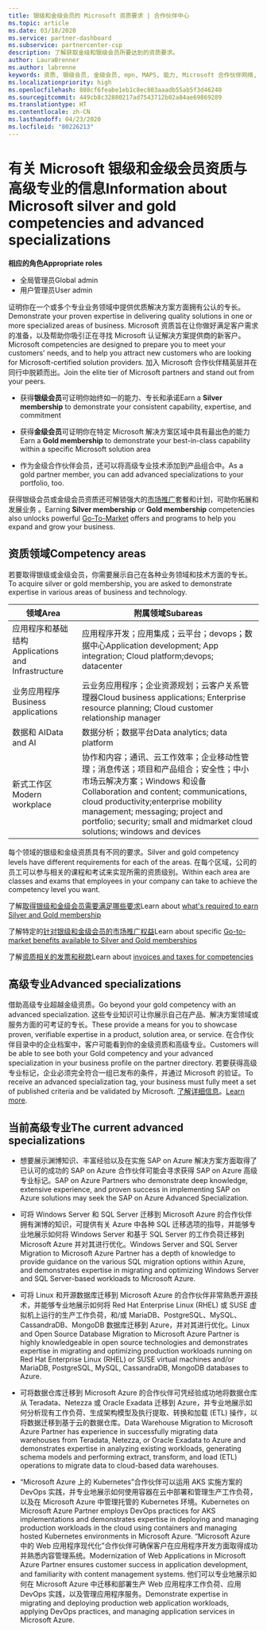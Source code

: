 ```yaml
---
title: 银级和金级会员的 Microsoft 资质要求 | 合作伙伴中心
ms.topic: article
ms.date: 03/18/2020
ms.service: partner-dashboard
ms.subservice: partnercenter-csp
description: 了解获取金级和银级会员所要达到的资质要求。
author: LauraBrenner
ms.author: labrenne
keywords: 资质, 银级会员, 金级会员, mpn, MAPS, 能力, Microsoft 合作伙伴网络, 网络会员, 高级专业
ms.localizationpriority: high
ms.openlocfilehash: 808cf6feabe1eb1c8ec803aaadb55ab5f3d46240
ms.sourcegitcommit: 449cb8c32880217ad7543712b02a84ae69869289
ms.translationtype: HT
ms.contentlocale: zh-CN
ms.lasthandoff: 04/23/2020
ms.locfileid: "80226213"
---
```

# <a name="information-about-microsoft-silver-and-gold-competencies-and-advanced-specializations"></a><span data-ttu-id="6d6c5-104">有关 Microsoft 银级和金级会员资质与高级专业的信息</span><span class="sxs-lookup"><span data-stu-id="6d6c5-104">Information about Microsoft silver and gold competencies and advanced specializations</span></span>

<span data-ttu-id="6d6c5-105">**相应的角色**</span><span class="sxs-lookup"><span data-stu-id="6d6c5-105">**Appropriate roles**</span></span>
-    <span data-ttu-id="6d6c5-106">全局管理员</span><span class="sxs-lookup"><span data-stu-id="6d6c5-106">Global admin</span></span>
-    <span data-ttu-id="6d6c5-107">用户管理员</span><span class="sxs-lookup"><span data-stu-id="6d6c5-107">User admin</span></span>

<span data-ttu-id="6d6c5-108">证明你在一个或多个专业业务领域中提供优质解决方案方面拥有公认的专长。</span><span class="sxs-lookup"><span data-stu-id="6d6c5-108">Demonstrate your proven expertise in delivering quality solutions in one or more specialized areas of business.</span></span> <span data-ttu-id="6d6c5-109">Microsoft 资质旨在让你做好满足客户需求的准备，以及帮助你吸引正在寻找 Microsoft 认证解决方案提供商的新客户。</span><span class="sxs-lookup"><span data-stu-id="6d6c5-109">Microsoft competencies are designed to prepare you to meet your customers' needs, and to help you attract new customers who are looking for Microsoft-certified solution providers.</span></span> <span data-ttu-id="6d6c5-110">加入 Microsoft 合作伙伴精英层并在同行中脱颖而出。</span><span class="sxs-lookup"><span data-stu-id="6d6c5-110">Join the elite tier of Microsoft partners and stand out from your peers.</span></span>

- <span data-ttu-id="6d6c5-111">获得**银级会员**可证明你始终如一的能力、专长和承诺</span><span class="sxs-lookup"><span data-stu-id="6d6c5-111">Earn a **Silver membership** to demonstrate your consistent capability, expertise, and commitment</span></span>

- <span data-ttu-id="6d6c5-112">获得**金级会员**可证明你在特定 Microsoft 解决方案区域中具有最出色的能力</span><span class="sxs-lookup"><span data-stu-id="6d6c5-112">Earn a **Gold membership** to demonstrate your best-in-class capability within a specific Microsoft solution area</span></span>

- <span data-ttu-id="6d6c5-113">作为金级合作伙伴会员，还可以将高级专业技术添加到产品组合中。</span><span class="sxs-lookup"><span data-stu-id="6d6c5-113">As a gold partner member, you can add advanced specializations to your portfolio, too.</span></span>

<span data-ttu-id="6d6c5-114">获得银级会员或金级会员资质还可解锁强大的[市场推广](mpn-learn-about-go-to-market-benefits.md)套餐和计划，可助你拓展和发展业务   。</span><span class="sxs-lookup"><span data-stu-id="6d6c5-114">Earning **Silver membership** or **Gold membership** competencies also unlocks powerful [Go-To-Market](mpn-learn-about-go-to-market-benefits.md) offers and programs to help you expand and grow your business.</span></span>

## <a name="competency-areas"></a><span data-ttu-id="6d6c5-115">资质领域</span><span class="sxs-lookup"><span data-stu-id="6d6c5-115">Competency areas</span></span>

<span data-ttu-id="6d6c5-116">若要取得银级或金级会员，你需要展示自己在各种业务领域和技术方面的专长。</span><span class="sxs-lookup"><span data-stu-id="6d6c5-116">To acquire silver or gold membership, you are asked to demonstrate expertise in various areas of business and technology.</span></span>

|<span data-ttu-id="6d6c5-117">**领域**</span><span class="sxs-lookup"><span data-stu-id="6d6c5-117">**Area**</span></span>            |<span data-ttu-id="6d6c5-118">**附属领域**</span><span class="sxs-lookup"><span data-stu-id="6d6c5-118">**Subareas**</span></span>                    |
|--------------------|--------------------------------|
|<span data-ttu-id="6d6c5-119">应用程序和基础结构</span><span class="sxs-lookup"><span data-stu-id="6d6c5-119">Applications and Infrastructure</span></span>|<span data-ttu-id="6d6c5-120">应用程序开发；应用集成；云平台；devops；数据中心</span><span class="sxs-lookup"><span data-stu-id="6d6c5-120">Application development; App integration; Cloud platform;devops; datacenter</span></span>|
|<span data-ttu-id="6d6c5-121">业务应用程序</span><span class="sxs-lookup"><span data-stu-id="6d6c5-121">Business applications</span></span> |<span data-ttu-id="6d6c5-122">云业务应用程序；企业资源规划；云客户关系管理器</span><span class="sxs-lookup"><span data-stu-id="6d6c5-122">Cloud business applications; Enterprise resource planning; Cloud customer relationship manager</span></span>|
|<span data-ttu-id="6d6c5-123">数据和 AI</span><span class="sxs-lookup"><span data-stu-id="6d6c5-123">Data and AI</span></span>|<span data-ttu-id="6d6c5-124">数据分析；数据平台</span><span class="sxs-lookup"><span data-stu-id="6d6c5-124">Data analytics; data platform</span></span>|
|<span data-ttu-id="6d6c5-125">新式工作区</span><span class="sxs-lookup"><span data-stu-id="6d6c5-125">Modern workplace</span></span>| <span data-ttu-id="6d6c5-126">协作和内容；通讯、云工作效率；企业移动性管理；消息传送；项目和产品组合；安全性；中小市场云解决方案；Windows 和设备</span><span class="sxs-lookup"><span data-stu-id="6d6c5-126">Collaboration and content; communications, cloud productivity;enterprise mobility management; messaging; project and portfolio; security; small and midmarket cloud solutions; windows and devices</span></span>|

<span data-ttu-id="6d6c5-127">每个领域的银级和金级资质具有不同的要求。</span><span class="sxs-lookup"><span data-stu-id="6d6c5-127">Silver and gold competency levels have different requirements for each of the areas.</span></span> <span data-ttu-id="6d6c5-128">在每个区域，公司的员工可以参与相关的课程和考试来实现所需的资质级别。</span><span class="sxs-lookup"><span data-stu-id="6d6c5-128">Within each area are classes and exams that employees in your company can take to achieve the competency level you want.</span></span>


<span data-ttu-id="6d6c5-129">了解[取得银级和金级会员需要满足哪些要求](https://partner.microsoft.com/membership/competencies)</span><span class="sxs-lookup"><span data-stu-id="6d6c5-129">Learn about [what's required to earn Silver and Gold membership](https://partner.microsoft.com/membership/competencies)</span></span>

<span data-ttu-id="6d6c5-130">了解特定的[针对银级和金级会员的市场推广权益](mpn-learn-about-go-to-market-benefits.md)</span><span class="sxs-lookup"><span data-stu-id="6d6c5-130">Learn about specific [Go-to-market benefits available to Silver and Gold memberships](mpn-learn-about-go-to-market-benefits.md)</span></span> 

<span data-ttu-id="6d6c5-131">了解[资质相关的发票和税款](mpn-view-print-maps-invoice.md)</span><span class="sxs-lookup"><span data-stu-id="6d6c5-131">Learn about [invoices and taxes for competencies](mpn-view-print-maps-invoice.md)</span></span>

## <a name="advanced-specializations"></a><span data-ttu-id="6d6c5-132">高级专业</span><span class="sxs-lookup"><span data-stu-id="6d6c5-132">Advanced specializations</span></span>

<span data-ttu-id="6d6c5-133">借助高级专业超越金级资质。</span><span class="sxs-lookup"><span data-stu-id="6d6c5-133">Go beyond your gold competency with an advanced specialization.</span></span> <span data-ttu-id="6d6c5-134">这些专业知识可让你展示自己在产品、解决方案领域或服务方面的可考证的专长。</span><span class="sxs-lookup"><span data-stu-id="6d6c5-134">These provide a means for you to showcase proven, verifiable expertise in a product, solution area, or service.</span></span> <span data-ttu-id="6d6c5-135">在合作伙伴目录中的企业档案中，客户可能看到你的金级资质和高级专业。</span><span class="sxs-lookup"><span data-stu-id="6d6c5-135">Customers will be able to see both your Gold competency and your advanced specialization in your business profile on the partner directory.</span></span> <span data-ttu-id="6d6c5-136">若要获得高级专业标记，企业必须完全符合一组已发布的条件，并通过 Microsoft 的验证。</span><span class="sxs-lookup"><span data-stu-id="6d6c5-136">To receive an advanced specialization tag, your business must fully meet a set of published criteria and be validated by Microsoft.</span></span> <span data-ttu-id="6d6c5-137">[了解详细信息](https://partner.microsoft.com/membership/competencies#tab-content-2)。</span><span class="sxs-lookup"><span data-stu-id="6d6c5-137">[Learn more](https://partner.microsoft.com/membership/competencies#tab-content-2).</span></span> 

## <a name="the-current-advanced-specializations"></a><span data-ttu-id="6d6c5-138">当前高级专业</span><span class="sxs-lookup"><span data-stu-id="6d6c5-138">The current advanced specializations</span></span>

- <span data-ttu-id="6d6c5-139">想要展示渊博知识、丰富经验以及在实施 SAP on Azure 解决方案方面取得了已认可的成功的 SAP on Azure 合作伙伴可能会寻求获得 SAP on Azure 高级专业标记。</span><span class="sxs-lookup"><span data-stu-id="6d6c5-139">SAP on Azure Partners who demonstrate deep knowledge, extensive experience, and proven success in implementing SAP on Azure solutions may seek the SAP on Azure Advanced Specialization.</span></span>

- <span data-ttu-id="6d6c5-140">可将 Windows Server 和 SQL Server 迁移到 Microsoft Azure 的合作伙伴拥有渊博的知识，可提供有关 Azure 中各种 SQL 迁移选项的指导，并能够专业地展示如何将 Windows Server 和基于 SQL Server 的工作负荷迁移到 Microsoft Azure 并对其进行优化。</span><span class="sxs-lookup"><span data-stu-id="6d6c5-140">Windows Server and SQL Server Migration to Microsoft Azure Partner has a depth of knowledge to provide guidance on the various SQL migration options within Azure, and demonstrates expertise in migrating and optimizing Windows Server and SQL Server-based workloads to Microsoft Azure.</span></span> 

- <span data-ttu-id="6d6c5-141">可将 Linux 和开源数据库迁移到 Microsoft Azure 的合作伙伴非常熟悉开源技术，并能够专业地展示如何将 Red Hat Enterprise Linux (RHEL) 或 SUSE 虚拟机上运行的生产工作负荷，和/或 MariaDB、PostgreSQL、MySQL、CassandraDB、MongoDB 数据库迁移到 Azure，并对其进行优化。</span><span class="sxs-lookup"><span data-stu-id="6d6c5-141">Linux and Open Source Database Migration to Microsoft Azure Partner is highly knowledgeable in open source technologies and demonstrates expertise in migrating and optimizing production workloads running on Red Hat Enterprise Linux (RHEL) or SUSE virtual machines and/or MariaDB, PostgreSQL, MySQL, CassandraDB, MongoDB databases to Azure.</span></span>

- <span data-ttu-id="6d6c5-142">可将数据仓库迁移到 Microsoft Azure 的合作伙伴可凭经验成功地将数据仓库从 Teradata、Netezza 或 Oracle Exadata 迁移到 Azure，并专业地展示如何分析现有工作负荷、生成架构模型及执行提取、转换和加载 (ETL) 操作，以将数据迁移到基于云的数据仓库。</span><span class="sxs-lookup"><span data-stu-id="6d6c5-142">Data Warehouse Migration to Microsoft Azure Partner has experience in successfully migrating data warehouses from Teradata, Netezza, or Oracle Exadata to Azure and demonstrates expertise in analyzing existing workloads, generating schema models and performing extract, transform, and load (ETL) operations to migrate data to cloud-based data warehouses.</span></span>

- <span data-ttu-id="6d6c5-143">“Microsoft Azure 上的 Kubernetes”合作伙伴可以运用 AKS 实施方案的 DevOps 实践，并专业地展示如何使用容器在云中部署和管理生产工作负荷，以及在 Microsoft Azure 中管理托管的 Kubernetes 环境。</span><span class="sxs-lookup"><span data-stu-id="6d6c5-143">Kubernetes on Microsoft Azure Partner employs DevOps practices for AKS implementations and demonstrates expertise in deploying and managing production workloads in the cloud using containers and managing hosted Kubernetes environments in Microsoft Azure.</span></span>
<span data-ttu-id="6d6c5-144">“Microsoft Azure 中的 Web 应用程序现代化”合作伙伴可确保客户在应用程序开发方面取得成功并熟悉内容管理系统。</span><span class="sxs-lookup"><span data-stu-id="6d6c5-144">Modernization of Web Applications in Microsoft Azure Partner ensures customer success in application development, and familiarity with content management systems.</span></span> <span data-ttu-id="6d6c5-145">他们可以专业地展示如何在 Microsoft Azure 中迁移和部署生产 Web 应用程序工作负荷、应用 DevOps 实践，以及管理应用程序服务。</span><span class="sxs-lookup"><span data-stu-id="6d6c5-145">Demonstrate expertise in migrating and deploying production web application workloads, applying DevOps practices, and managing application services in Microsoft Azure.</span></span>
